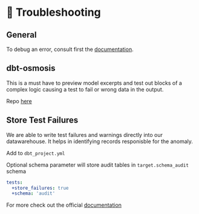 # 🧰 Troubleshooting

## General

To debug an error, consult first the [documentation](https://docs.getdbt.com/guides/legacy/debugging-errors).

## dbt-osmosis

This is a must have to preview model excerpts and test out blocks of a complex logic causing a test to fail or wrong data in the output.

Repo [here](https://github.com/z3z1ma/dbt-osmosis)

## Store Test Failures

We are able to write test failures and warnings directly into our datawarehouse. It helps in identifying records responisble for the anomaly.

Add to `dbt_project.yml`

Optional schema parameter will store audit tables in `target.schema_audit` schema

```yaml
tests:
  +store_failures: true
  +schema: 'audit'
```

For more check out the official [documentation](https://docs.getdbt.com/reference/resource-configs/store_failures)

